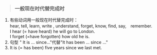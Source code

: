 >### 一般现在时代替完成时
 	
1. 有些动词用一般现在时代替完成时： <br>
hear, tell, learn, write , understand, forget, know, find, say,　remember. <br>
I hear (= have heard) he will go to London. <br>
I forget (=have forgotten) how old he is.
2. 句型 " It is … since…"代替"It has been … since …"
3. It is (= has been) five years since we last met.